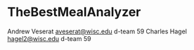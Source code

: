 # TheBestMealAnalyzer
Andrew Veserat  aveserat@wisc.edu  d-team 59
Charles Hagel   hagel2@wisc.edu    d-team 59
